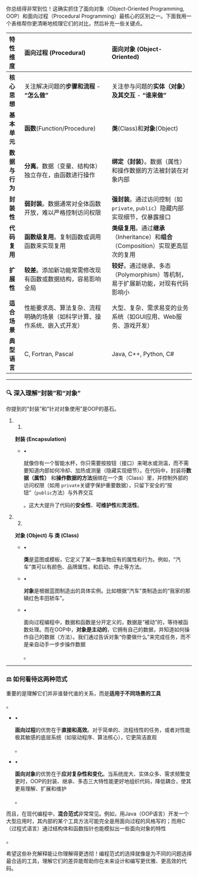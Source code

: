你总结得非常到位！这确实抓住了面向对象（Object-Oriented Programming, OOP）和面向过程（Procedural Programming）最核心的区别之一。下面我用一个表格帮你更清晰地梳理它们的对比，然后补充一些关键点。

| 特性维度       | 面向过程 (Procedural)                                        | 面向对象 (Object-Oriented)                                   |
| :------------- | :----------------------------------------------------------- | :----------------------------------------------------------- |
| **核心思想**   | 关注解决问题的**步骤和流程** - **“怎么做”**                  | 关注参与问题的**实体（对象）及其交互** - **“谁来做”**        |
| **基本单元**   | **函数**(Function/Procedure)                                 | **类**(Class)和**对象**(Object)                              |
| **数据与行为** | **分离**。数据（变量、结构体）独立存在，由函数进行操作       | **绑定（封装）**。数据（属性）和操作数据的方法被封装在对象内部 |
| **封装性**     | **弱封装**。数据通常对全体函数开放，难以严格控制访问权限     | **强封装**。通过访问控制（如 `private`, `public`）隐藏内部实现细节，仅暴露接口 |
| **代码复用**   | **函数级复用**。复制函数或调用函数来实现复用                 | **类级复用**。通过**继承**（Inheritance）和**组合**（Composition）实现更高层次的复用 |
| **扩展性**     | **较差**。添加新功能常需修改现有函数或数据结构，容易影响全局 | **较好**。通过继承、多态（Polymorphism）等机制，易于扩展新功能，对现有代码影响小 |
| **适合场景**   | 性能要求高、算法复杂、流程明确的场景（如科学计算、操作系统、嵌入式开发） | 大型、复杂、需求易变的业务系统（如GUI应用、Web服务、游戏开发） |
| **典型语言**   | C, Fortran, Pascal                                           | Java, C++, Python, C#                                        |

------

### 🔍 深入理解“封装”和“对象”

你提到的“封装”和“针对对象使用”是OOP的基石。

1. 1.

   **封装 (Encapsulation)**

   - •

     就像你有一个智能水杯，你只需要按按钮（接口）来喝水或测温，而不需要知道内部如何冷却、加热或测量（隐藏实现细节）。在代码中，封装将**数据（属性）** 和**操作数据的方法**捆绑在一个类（Class）里，并控制外部的访问权限（如用 `private`关键字保护重要数据），只留下安全的“按钮”（`public`方法）与外界交互

     。这大大提升了代码的**安全性**、**可维护性**和**灵活性**。

     

2. 2.

   **对象 (Object) 与 类 (Class)**

   - •

     **类**是蓝图或模板，它定义了某一类事物应有的属性和行为。例如，“汽车”类可以有颜色、品牌属性，和启动、停止等方法。

   - •

     **对象**是根据蓝图制造出的具体实例。比如根据“汽车”类制造出的“我家的那辆红色丰田轿车”。

   - •

     面向过程编程中，数据和函数是分开定义的，数据是“被动”的，等待被函数处理。而在OOP中，**对象是主动的**，它拥有自己的数据，并知道如何操作自己的数据（方法）。我们通过告诉对象“你要做什么”来完成任务，而不是亲自动手一步步操作数据

     。

     

------

### ⚖️ 如何看待这两种范式

重要的是理解它们并非谁替代谁的关系，而是**适用于不同场景的工具**

。



- •

  **面向过程**的优势在于**直接和高效**。对于简单的、流程线性的任务，或者对性能极其敏感的底层系统（如驱动程序、算法核心），它更简洁直观

  。

  

- •

  **面向对象**的优势在于**应对复杂性和变化**。当系统庞大、实体众多、需求频繁变更时，OOP的封装、继承、多态三大特性能更好地组织代码，降低耦合，使其更易理解、扩展和维护

  。

  

而且，在现代编程中，**混合范式**非常常见。例如，用Java（OOP语言）开发一个大型应用时，其内部的某个工具方法可能完全是用面向过程的风格写的；而用C（过程式语言）通过结构体和函数指针也能模拟出一些面向对象的特性

。



希望这些补充解释能让你理解得更透彻！编程范式的选择就像是为不同的问题选择最合适的工具，理解它们的差异能帮助你在未来设计和编写更优雅、更高效的代码。